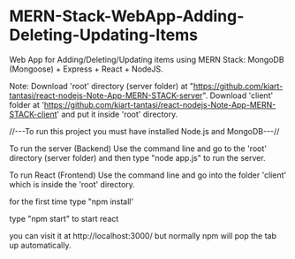 # MERN-Stack-WebApp-Adding-Deleting-Updating-Items
Web App for Adding/Deleting/Updating items using MERN Stack: MongoDB (Mongoose) + Express + React + NodeJS. 

Note: 
Download 'root' directory (server folder) at "https://github.com/kiart-tantasi/react-nodejs-Note-App-MERN-STACK-server".
Download 'client' folder at 'https://github.com/kiart-tantasi/react-nodejs-Note-App-MERN-STACK-client' and put it inside 'root' directory.



//---To run this project you must have installed Node.js and MongoDB---//

To run the server (Backend)
Use the command line and go to the 'root' directory (server folder)
and then type "node app.js" to run the server.

To run React (Frontend)
Use the command line and go into the folder 'client' which is inside the 'root' directory.

for the first time type
"npm install'

type
"npm start"
to start react

you can visit it at http://localhost:3000/ but normally npm will pop the tab up automatically.
